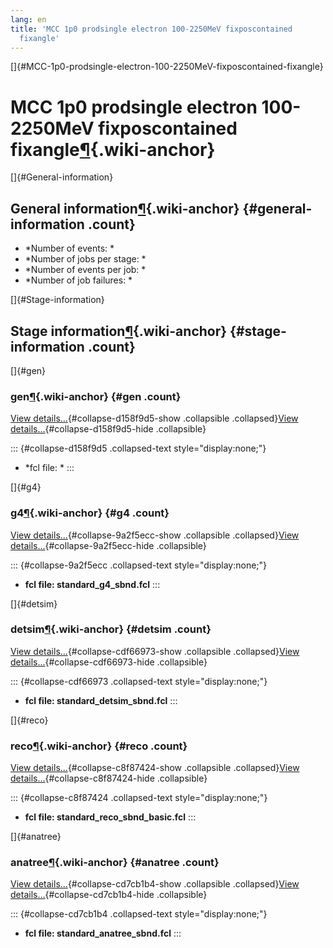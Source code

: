 ```yaml
---
lang: en
title: 'MCC 1p0 prodsingle electron 100-2250MeV fixposcontained
  fixangle'
---
```


[]{#MCC-1p0-prodsingle-electron-100-2250MeV-fixposcontained-fixangle}

MCC 1p0 prodsingle electron 100-2250MeV fixposcontained fixangle[¶](#MCC-1p0-prodsingle-electron-100-2250MeV-fixposcontained-fixangle){.wiki-anchor}
====================================================================================================================================================

[]{#General-information}

General information[¶](#General-information){.wiki-anchor} {#general-information .count}
----------------------------------------------------------

-   \*Number of events: \*
-   \*Number of jobs per stage: \*
-   \*Number of events per job: \*
-   \*Number of job failures: \*

[]{#Stage-information}

Stage information[¶](#Stage-information){.wiki-anchor} {#stage-information .count}
------------------------------------------------------

[]{#gen}

### gen[¶](#gen){.wiki-anchor} {#gen .count}

[View details\...](#){#collapse-d158f9d5-show .collapsible
.collapsed}[View details\...](#){#collapse-d158f9d5-hide .collapsible}

::: {#collapse-d158f9d5 .collapsed-text style="display:none;"}
-   \*fcl file: \*
:::

[]{#g4}

### g4[¶](#g4){.wiki-anchor} {#g4 .count}

[View details\...](#){#collapse-9a2f5ecc-show .collapsible
.collapsed}[View details\...](#){#collapse-9a2f5ecc-hide .collapsible}

::: {#collapse-9a2f5ecc .collapsed-text style="display:none;"}
-   **fcl file: standard\_g4\_sbnd.fcl**
:::

[]{#detsim}

### detsim[¶](#detsim){.wiki-anchor} {#detsim .count}

[View details\...](#){#collapse-cdf66973-show .collapsible
.collapsed}[View details\...](#){#collapse-cdf66973-hide .collapsible}

::: {#collapse-cdf66973 .collapsed-text style="display:none;"}
-   **fcl file: standard\_detsim\_sbnd.fcl**
:::

[]{#reco}

### reco[¶](#reco){.wiki-anchor} {#reco .count}

[View details\...](#){#collapse-c8f87424-show .collapsible
.collapsed}[View details\...](#){#collapse-c8f87424-hide .collapsible}

::: {#collapse-c8f87424 .collapsed-text style="display:none;"}
-   **fcl file: standard\_reco\_sbnd\_basic.fcl**
:::

[]{#anatree}

### anatree[¶](#anatree){.wiki-anchor} {#anatree .count}

[View details\...](#){#collapse-cd7cb1b4-show .collapsible
.collapsed}[View details\...](#){#collapse-cd7cb1b4-hide .collapsible}

::: {#collapse-cd7cb1b4 .collapsed-text style="display:none;"}
-   **fcl file: standard\_anatree\_sbnd.fcl**
:::
